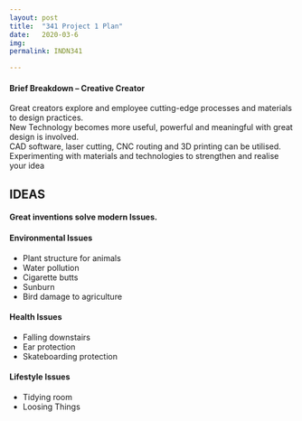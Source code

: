 ```yaml
---
layout: post
title:  "341 Project 1 Plan"
date:   2020-03-6 
img:
permalink: INDN341

---
```

#### Brief Breakdown – Creative Creator 
Great creators explore and employee cutting-edge processes and materials to design practices.    
New Technology becomes more useful, powerful and meaningful with great design is involved.      
CAD software, laser cutting, CNC routing and 3D printing can be utilised.    
Experimenting with materials and technologies to strengthen and realise your idea       


## IDEAS  
#### Great inventions solve modern Issues. 
#### Environmental Issues 
* Plant structure for animals   
* Water pollution   
* Cigarette butts   
* Sunburn   
* Bird damage to agriculture  

#### Health Issues  
* Falling downstairs 
* Ear protection 
* Skateboarding protection  

#### Lifestyle Issues 
* Tidying room 
* Loosing Things 
